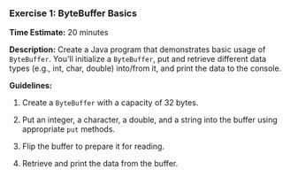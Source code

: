 
### Exercise 1: ByteBuffer Basics

**Time Estimate:** 20 minutes

**Description:** Create a Java program that demonstrates basic usage of `ByteBuffer`. You'll initialize a `ByteBuffer`, put and retrieve different data types (e.g., int, char, double) into/from it, and print the data to the console.

**Guidelines:**

1. Create a `ByteBuffer` with a capacity of 32 bytes.

2. Put an integer, a character, a double, and a string into the buffer using appropriate `put` methods.

3. Flip the buffer to prepare it for reading.

4. Retrieve and print the data from the buffer.
